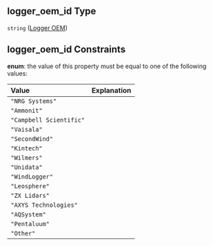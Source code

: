 ## logger_oem_id Type

`string` ([Logger OEM](iea43\_wra_data_model-properties-measurement-location-measurement-location-properties-logger-configuration-logger-configuration-properties-logger-oem.md))

## logger_oem_id Constraints

**enum**: the value of this property must be equal to one of the following values:

| Value                   | Explanation |
| :---------------------- | :---------- |
| `"NRG Systems"`         |             |
| `"Ammonit"`             |             |
| `"Campbell Scientific"` |             |
| `"Vaisala"`             |             |
| `"SecondWind"`          |             |
| `"Kintech"`             |             |
| `"Wilmers"`             |             |
| `"Unidata"`             |             |
| `"WindLogger"`          |             |
| `"Leosphere"`           |             |
| `"ZX Lidars"`           |             |
| `"AXYS Technologies"`   |             |
| `"AQSystem"`            |             |
| `"Pentaluum"`           |             |
| `"Other"`               |             |
